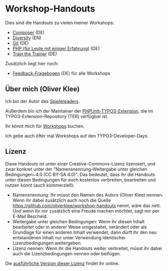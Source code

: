 # Workshop-Handouts

Dies sind die Handouts zu vielen meiner Workshops:

* [Composer](composer) (DE)
* [Diversity](diversity/README.md) (EN)
* [Git](git) (DE)
* [PHP (für Leute mit einiger Erfahrung)](php-advanced) (DE)
* [Train the Trainer](train-the-trainer) (DE)

Zusätzlich liegt hier noch:

* [Feedback-Fragebogen](feedback-fragebogen) (DE) für alle Workshops

## Über mich (Oliver Klee)

Ich bin der Autor des [Spielereaders](https://www.spielereader.org/).

Außerdem bin ich der Maintainer der
[PHPUnit-TYPO3-Extension](https://extensions.typo3.org/extension/phpunit/),
die im TYPO3-Extension-Repository (TER) verfügbar ist.

Ihr könnt mich für
[Workshops](https://www.oliverklee.de/workshops/workshops.html)
buchen.

Ich gebe auch öfter mal Workshops auf den TYPO3-Developer-Days.

## Lizenz

Diese Handouts ist unter einer Creative-Commons-Lizenz lizensiert, und zwar
konkret unter der "Namensnennung-Weitergabe unter gleichen Bedingungen~4.0
(CC BY-SA 4.0)". Das bedeutet, dass ihr die Handouts unter diesen Bedingungen
für euch kostenlos verbreiten, bearbeiten und nutzen könnt
(auch kommerziell):

* Namensnennung: Ihr müsst den Namen des Autors (Oliver Klee) nennen. Wenn ihr
  dabei zusätzlich auch noch die Quelle
  https://github.com/oliverklee/workshop-handouts nennt, wäre das nett. Und
  wenn ihr mir zusätzlich eine Freude machen möchtet, sagt mir per E-Mail
  Bescheid.
* Weitergabe unter gleichen Bedingungen: Wenn ihr diesen Inhalt bearbeitet oder
  in anderer Weise umgestaltet, verändert oder als Grundlage für einen
  anderen Inhalt verwendet, dann dürft ihr den neu entstandenen Inhalt nur
  unter Verwendung identischer Lizenzbedingungen weitergeben.
* Lizenz nennen: Wenn ihr die Handouts weiter verbreitet, müsst ihr dabei
  auch die Lizenzbedingungen nennen oder beifügen.

Die [ausführliche Version dieser Lizenz](https://creativecommons.org/licenses/by-sa/4.0/)
findet ihr online.
